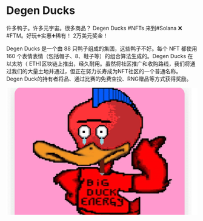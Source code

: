 # Degen Ducks

许多鸭子。许多元宇宙。很多商品？
Degen Ducks #NFTs 来到#Solana ❌ #FTM。好玩➕实惠➕稀有！
2万美元奖金！

Degen Ducks 是一个由 88 只鸭子组成的集团，这些鸭子不好。每个 NFT 都使用 160 个表情表情（包括帽子、8、鞋子等）的组合算法生成的。Degen Ducks 在以太坊（ ETH)区块链上推出，经久耐用。虽然将社区推广和收购路线，我们将通过我们的大量土地并通过，但正在努力长寿成为NFT社区的一个普通名称。Degen Duck的持有者将品、通过比赛的免费空投、RNG赠品等方式获得奖励。

![degenducks-dapp-collectibles-other-image2_a34090635ddd10b411a9334661a998ab](degenducks-dapp-collectibles-other-image2_a34090635ddd10b411a9334661a998ab.png)

